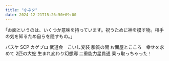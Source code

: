 ```yaml
---
title: "小ネタ"
date: 2024-12-21T15:26:50+09:00
---
```

｢お面というのは、いくつか意味を持っています。祝うために神を模す物。相手の気を知るため自らを隠すもの。｣


バスケ
SCP
カゲプロ
武道会　こいし変装
脂質の間
お面屋とこころ　幸せを求めて
2匹の大蛇
生まれ変わり幻想郷
二重能力星貫通
乗っ取っちゃった！
